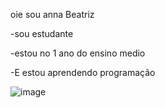 oie sou anna Beatriz 

-sou estudante

-estou no 1 ano do ensino medio 

-E estou aprendendo programação


![image](https://github.com/user-attachments/assets/ec973123-c265-4fda-94ac-e0a33487a9fc)

